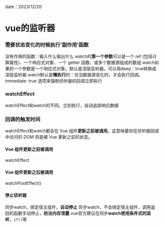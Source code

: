 date：2023/12/20
# vue的监听器
### 需要状态变化的时候执行'副作用'函数
没有作用的函数：输入什么输出什么
watch的**第一个参数**可以是一个 ref (包括计算属性)、一个响应式对象、一个 getter 函数、或多个数据源组成的数组
watch如果的一个参数是一个响应式对象，默认是深层监听器。可以用deep：true转换成深层监听器
watch默认是**懒执行**的：仅当数据源变化时，才会执行回调。immediate: true 选项来强制侦听器的回调立即执行
### watchEffect 
watchEffect和watch的不同。立刻执行，自动追踪响应数据
### 回调的触发时间
watchEffect和watch都会在 Vue 组件**更新之前被调用**。这意味着你在侦听器回调中访问的 DOM 将是被 Vue 更新之前的状态。
#### Vue 组件更新之前被调用
watchEffect 
#### Vue 组件更新之后被调用
watchPostEffect()
#### 停止侦听器
同步watch，绑定宿主组件，**自动停止**
异步watch，不会绑定宿主组件，调用返回的函数手动停止，**防治内存泄露**
vue官方建议在同步**watch使用条件式的监听**，`if()`等